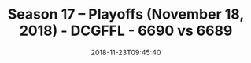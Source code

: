 ---
title: Season 17 – Playoffs (November 18, 2018) - DCGFFL - 6690 vs 6689
teams_score:
- team: 6690
  score:
- team: 6689
  score: 26
mvp: J. Steslicki (Columbia Blue), D. Allen (Charcoal)
game-ball: S. Cramer (Columbia Blue), J. Parker (Charcoal)
season: 17
week:
date: '2018-11-23T09:45:40'
pageid: season-17-playoffs-november-18-2018-6690-vs-6689
---